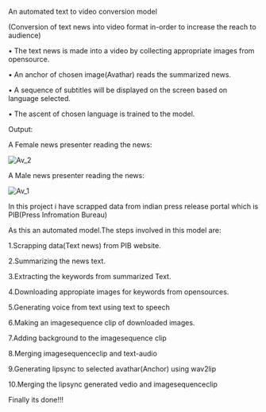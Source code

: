 An automated text to video conversion model 

(Conversion of text news into video format in-order to increase the reach to audience)

• The text news is made into a video by collecting appropriate images from opensource.

• An anchor of chosen image(Avathar) reads the summarized news.

• A sequence of subtitles will be displayed on the screen based on language selected.

• The ascent of chosen language is trained to the model.

Output:

A Female news presenter reading the news:

![Av_2](https://github.com/Ravitejakunchala/Text_to_video_conversion_of_news/assets/110076858/b86f6220-ec49-4d29-b923-ea68f760e401)

A Male news presenter reading the news:

![Av_1](https://github.com/Ravitejakunchala/Text_to_video_conversion_of_news/assets/110076858/e4057ba4-777c-4c25-aaf8-a451f8ee2787)

In this project i have scrapped data from indian press release portal which is PIB(Press Infromation Bureau)

As this an automated model.The steps involved in this model are:

1.Scrapping data(Text news) from PIB website.

2.Summarizing the news text.

3.Extracting the keywords from summarized Text.

4.Downloading appropiate images for keywords from opensources.

5.Generating voice from text using text to speech

6.Making an imagesequence clip of downloaded images.

7.Adding background to the imagesequence clip

8.Merging imagesequenceclip and text-audio

9.Generating lipsync to selected avathar(Anchor) using wav2lip

10.Merging the lipsync generated vedio and imagesequenceclip

Finally its done!!!
